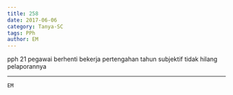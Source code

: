 ```yaml
---
title: 258
date: 2017-06-06
category: Tanya-SC
tags: PPh
author: EM
---
```


pph 21 pegawai berhenti bekerja pertengahan tahun subjektif tidak hilang pelaporannya

---



`EM`
